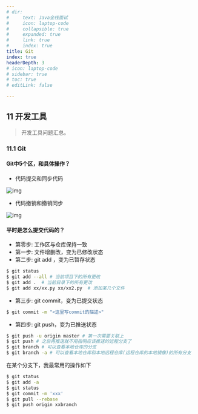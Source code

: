 ```yaml
---
# dir:
#     text: Java全栈面试
#     icon: laptop-code
#     collapsible: true
#     expanded: true
#     link: true
#     index: true
title: Git
index: true
headerDepth: 3
# icon: laptop-code
# sidebar: true
# toc: true
# editLink: false

---
```


## 11 开发工具

> 开发工具问题汇总。

### 11.1 Git

#### Git中5个区，和具体操作？

- 代码提交和同步代码

![img](https://b2files.173114.xyz/blogimg/2025/03/6fc2a8d8937d4c52dc93cd9012839f11.png)

- 代码撤销和撤销同步

![img](https://b2files.173114.xyz/blogimg/2025/03/403e8cda70fa212601904a127249e72e.png)

#### 平时是怎么提交代码的？

- 第零步: 工作区与仓库保持一致
- 第一步: 文件增删改，变为已修改状态
- 第二步: git add ，变为已暂存状态

```bash
$ git status
$ git add --all # 当前项目下的所有更改
$ git add .  # 当前目录下的所有更改
$ git add xx/xx.py xx/xx2.py  # 添加某几个文件
```

- 第三步: git commit，变为已提交状态

```bash
$ git commit -m "<这里写commit的描述>"
```

- 第四步: git push，变为已推送状态

```bash
$ git push -u origin master # 第一次需要关联上
$ git push # 之后再推送就不用指明应该推送的远程分支了
$ git branch # 可以查看本地仓库的分支
$ git branch -a # 可以查看本地仓库和本地远程仓库(远程仓库的本地镜像)的所有分支
```

在某个分支下，我最常用的操作如下

```bash
$ git status
$ git add -a
$ git status
$ git commit -m 'xxx'
$ git pull --rebase
$ git push origin xxbranch
```

